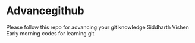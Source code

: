 # Advancegithub
Please follow this repo for advancing your git knowledge
Siddharth Vishen <br>
Early morning codes for learning git
